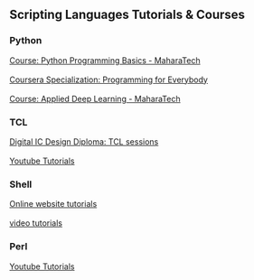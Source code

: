 ## Scripting Languages Tutorials & Courses
### Python
[Course: Python Programming Basics - MaharaTech](https://github.com/AliMaher15/Python-Programming-Basics-MaharaTech.git) \
\
[Coursera Specialization: Programming for Everybody](https://github.com/AliMaher15/Programming-for-Everybody-Python.git) \
\
[Course: Applied Deep Learning - MaharaTech](https://github.com/AliMaher15/Applied-Deep-Learning-MaharaTech.git)
### TCL
[Digital IC Design Diploma: TCL sessions](https://github.com/AliMaher15/TCL-Scripting-Tutorial.git) \
\
[Youtube Tutorials](https://github.com/AliMaher15/tcl-scripting-tutorials-youtube.git)
### Shell
[Online website tutorials](https://github.com/AliMaher15/shell-scripting-tutorial.git) \
\
[video tutorials](https://github.com/AliMaher15/linux-shell-scripting-tutorials.git)
### Perl
[Youtube Tutorials](https://github.com/AliMaher15/perl-tutorials-youtube.git)